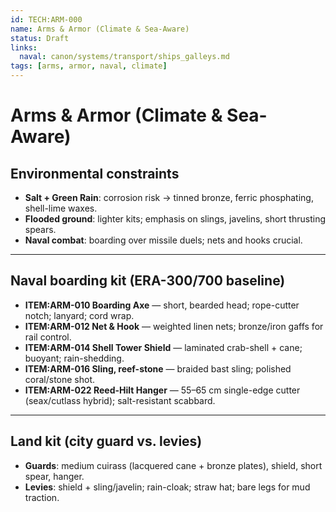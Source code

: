 ```yaml
---
id: TECH:ARM-000
name: Arms & Armor (Climate & Sea-Aware)
status: Draft
links:
  naval: canon/systems/transport/ships_galleys.md
tags: [arms, armor, naval, climate]
---
```


# Arms & Armor (Climate & Sea-Aware)

## Environmental constraints
- **Salt + Green Rain**: corrosion risk → tinned bronze, ferric phosphating, shell-lime waxes.
- **Flooded ground**: lighter kits; emphasis on slings, javelins, short thrusting spears.
- **Naval combat**: boarding over missile duels; nets and hooks crucial.

---

## Naval boarding kit (ERA-300/700 baseline)
- **ITEM:ARM-010 Boarding Axe** — short, bearded head; rope-cutter notch; lanyard; cord wrap.
- **ITEM:ARM-012 Net & Hook** — weighted linen nets; bronze/iron gaffs for rail control.
- **ITEM:ARM-014 Shell Tower Shield** — laminated crab-shell + cane; buoyant; rain-shedding.
- **ITEM:ARM-016 Sling, reef-stone** — braided bast sling; polished coral/stone shot.
- **ITEM:ARM-022 Reed-Hilt Hanger** — 55–65 cm single-edge cutter (seax/cutlass hybrid); salt-resistant scabbard.

---

## Land kit (city guard vs. levies)
- **Guards**: medium cuirass (lacquered cane + bronze plates), shield, short spear, hanger.
- **Levies**: shield + sling/javelin; rain-cloak; straw hat; bare legs for mud traction.
